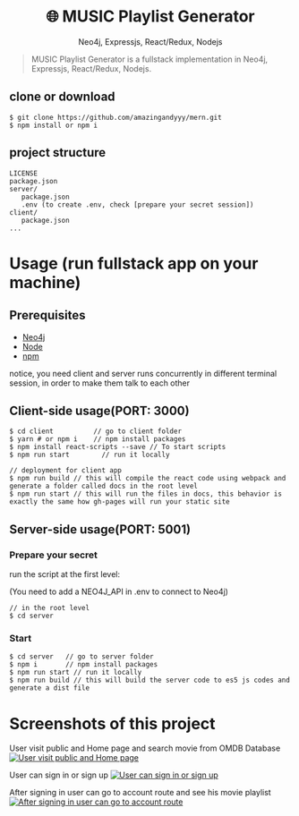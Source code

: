 <h1 align="center">
🌐 MUSIC Playlist Generator
</h1>
<p align="center">
Neo4j, Expressjs, React/Redux, Nodejs
</p>


>  MUSIC Playlist Generator is a fullstack implementation in Neo4j, Expressjs, React/Redux, Nodejs.

## clone or download
```terminal
$ git clone https://github.com/amazingandyyy/mern.git
$ npm install or npm i 
```

## project structure
```terminal
LICENSE
package.json
server/
   package.json
   .env (to create .env, check [prepare your secret session])
client/
   package.json
...
```

# Usage (run fullstack app on your machine)

## Prerequisites
- [Neo4j](https://neo4j.com/cloud/platform/aura-graph-database/)
- [Node](https://nodejs.org/en/download/) 
- [npm](https://nodejs.org/en/download/package-manager/)

notice, you need client and server runs concurrently in different terminal session, in order to make them talk to each other

## Client-side usage(PORT: 3000)
```terminal
$ cd client          // go to client folder
$ yarn # or npm i    // npm install packages
$ npm install react-scripts --save // To start scripts
$ npm run start        // run it locally

// deployment for client app
$ npm run build // this will compile the react code using webpack and generate a folder called docs in the root level
$ npm run start // this will run the files in docs, this behavior is exactly the same how gh-pages will run your static site
```

## Server-side usage(PORT: 5001)

### Prepare your secret

run the script at the first level:

(You need to add a NEO4J_API in .env to connect to Neo4j)

```terminal
// in the root level
$ cd server
```

### Start

```terminal
$ cd server   // go to server folder
$ npm i       // npm install packages
$ npm run start // run it locally
$ npm run build // this will build the server code to es5 js codes and generate a dist file
```
# Screenshots of this project

User visit public and Home page and search movie from OMDB Database
[![User visit public and Home page](https://drive.google.com/uc?export=view&id=1zFGsdFqA6SpbAnCZcPaN85QdFXmP2fb8)](https://drive.google.com/file/d/1zFGsdFqA6SpbAnCZcPaN85QdFXmP2fb8/view?usp=sharing)

User can sign in or sign up
[![User can sign in or sign up](https://drive.google.com/uc?export=view&id=1SC4qquVWv3lX9pmS_dEWr6sRgSVr5tK6)](https://drive.google.com/file/d/1SC4qquVWv3lX9pmS_dEWr6sRgSVr5tK6/view?usp=drive_link)

After signing in user can go to account route and see his movie playlist
[![After signing in user can go to account route](https://drive.google.com/uc?export=view&id=1sgGfH4DsuOdv0SInmeyIm9qvy9XcP0KN)](https://drive.google.com/file/d/1sgGfH4DsuOdv0SInmeyIm9qvy9XcP0KN/view?usp=sharing)

